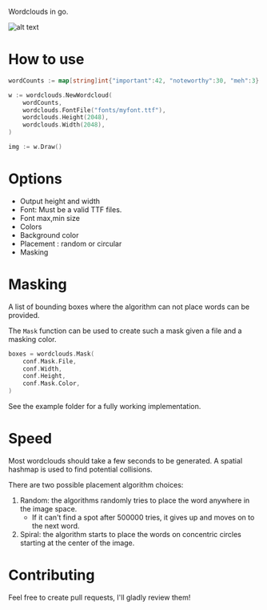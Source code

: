 Wordclouds in go.

![alt text](cmd/example/images/output.png "Example")

# How to use

```go
wordCounts := map[string]int{"important":42, "noteworthy":30, "meh":3}

w := wordclouds.NewWordcloud(
	wordCounts,
	wordclouds.FontFile("fonts/myfont.ttf"),
	wordclouds.Height(2048),
	wordclouds.Width(2048),
)

img := w.Draw()
```

# Options

- Output height and width
- Font: Must be a valid TTF files.
- Font max,min size
- Colors
- Background color
- Placement : random or circular
- Masking

# Masking

A list of bounding boxes where the algorithm can not place words can be provided.

The `Mask` function can be used to create such a mask given a file and a masking color.

```go
boxes = wordclouds.Mask(
	conf.Mask.File,
	conf.Width,
	conf.Height,
	conf.Mask.Color,
)
```

See the example folder for a fully working implementation.

# Speed

Most wordclouds should take a few seconds to be generated. A spatial hashmap is used to find potential collisions.

There are two possible placement algorithm choices:
1. Random: the algorithms randomly tries to place the word anywhere in the image space.
   - If it can't find a spot after 500000 tries, it gives up and moves on to the next word.
2. Spiral: the algorithm starts to place the words on concentric circles starting at the center of the image.

# Contributing

Feel free to create pull requests, I'll gladly review them!
